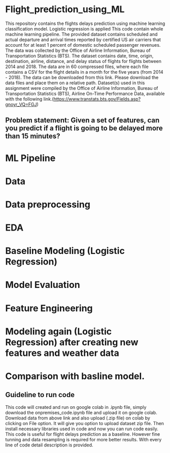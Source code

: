 # Flight_prediction_using_ML
This repository contains the flights delays prediction using machine learning classification model. Logistic regression is applied This code contain whole machine learning pipeline.
The provided dataset contains scheduled and actual departure and arrival times reported by certified US air carriers that account for at least 1 percent of domestic scheduled passenger revenues. The data was collected by the Office of Airline Information, Bureau of Transportation Statistics (BTS). The dataset contains date, time, origin, destination, airline, distance, and delay status of flights for flights between 2014 and 2018. The data are in 60 compressed files, where each file contains a CSV for the flight details in a month for the five years (from 2014 - 2018). The data can be downloaded from this link. Please download the data files and place them on a relative path. Dataset(s) used in this assignment were compiled by the Office of Airline Information, Bureau of Transportation Statistics (BTS), Airline On-Time Performance Data, available with the following link.(https://www.transtats.bts.gov/Fields.asp?gnoyr_VQ=FGJ)
## Problem statement: Given a set of features, can you predict if a flight is going to be delayed more than 15 minutes?
# ML Pipeline
# Data 
# Data preprocessing
# EDA
# Baseline Modeling (Logistic Regression)
# Model Evaluation
# Feature Engineering
# Modeling again (Logistic Regression) after creating new features and weather data
# Comparison with basline model.

## Guideline to run code
This code will created and run on google colab in .ipynb file, simply download the onpremises_code.ipynb file and upload it on google colab. Download data from above link and also upload (.zip file) on colab by clicking on File option. It will give you option to upload dataset zip file. Then install necessary libraries used in code and now you can run code easily.
This code is useful for flight delays prediction as a baseline. However fine tunning and data resampling is required for more better results. With every line of code detail description is provided.



